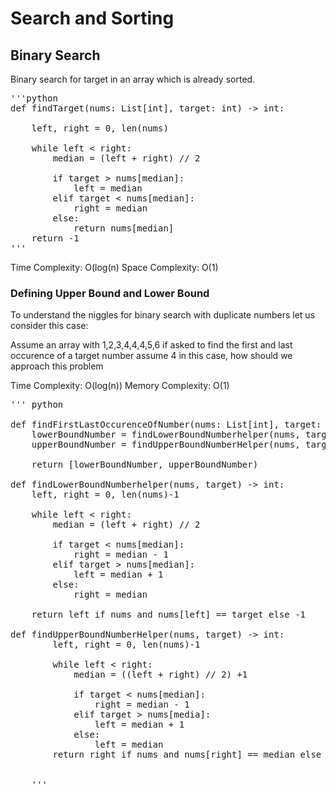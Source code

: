 # Search and Sorting

## Binary Search
Binary search for target in an array which is already sorted.

<pre>'''python
def findTarget(nums: List[int], target: int) -> int:

    left, right = 0, len(nums)

    while left < right:
        median = (left + right) // 2
        
        if target > nums[median]:
            left = median
        elif target < nums[median]:
            right = median
        else:
            return nums[median]
    return -1
'''
</pre>

Time Complexity: O(log(n)
Space Complexity: O(1)

### Defining Upper Bound  and Lower Bound
To understand the niggles for binary search with duplicate numbers let us 
consider this case:

Assume an array with 1,2,3,4,4,4,5,6 if asked to find the first and last 
occurence of a target number assume 4 in this case, how should we approach 
this problem

Time Complexity: O(log(n))
Memory Complexity: O(1)
<pre>''' python

def findFirstLastOccurenceOfNumber(nums: List[int], target: int) -> List[int]:
    lowerBoundNumber = findLowerBoundNumberhelper(nums, target)
    upperBoundNumber = findUpperBoundNumberHelper(nums, target)

    return [lowerBoundNumber, upperBoundNumber)

def findLowerBoundNumberhelper(nums, target) -> int:
    left, right = 0, len(nums)-1

    while left < right:
        median = (left + right) // 2
        
        if target < nums[median]:
            right = median - 1
        elif target > nums[median]:
            left = median + 1
        else:
            right = median

    return left if nums and nums[left] == target else -1

def findUpperBoundNumberHelper(nums, target) -> int:
        left, right = 0, len(nums)-1

        while left < right:
            median = ((left + right) // 2) +1
            
            if target < nums[median]:
                right = median - 1
            elif target > nums[media]:
                left = median + 1
            else:
                left = median
        return right if nums and nums[right] == median else -1


    '''
</pre>

